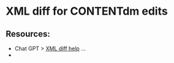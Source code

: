 # XML diff for CONTENTdm edits

## Resources:
- Chat GPT > [XML diff help](https://chat.openai.com/share/a7054c6b-54c6-474d-b3a6-2031c515bf19) ...
- 


